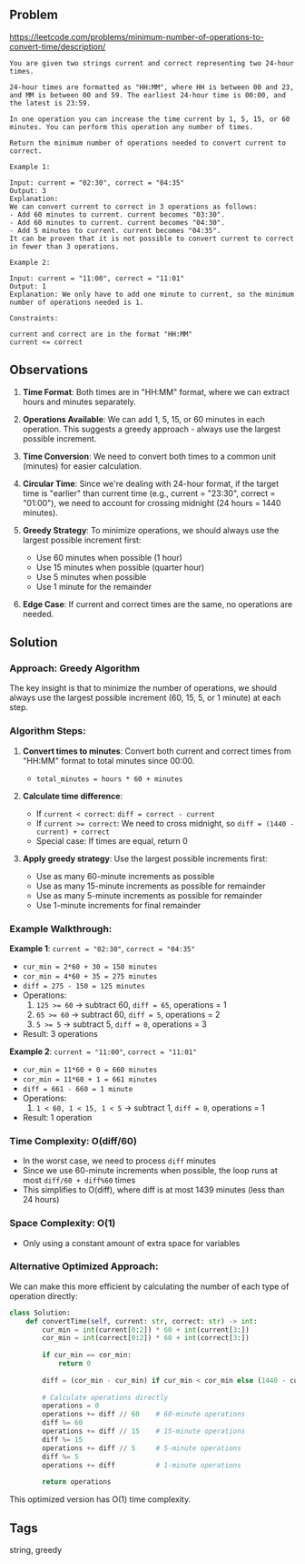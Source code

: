 ## Problem

https://leetcode.com/problems/minimum-number-of-operations-to-convert-time/description/

```
You are given two strings current and correct representing two 24-hour times.

24-hour times are formatted as "HH:MM", where HH is between 00 and 23, and MM is between 00 and 59. The earliest 24-hour time is 00:00, and the latest is 23:59.

In one operation you can increase the time current by 1, 5, 15, or 60 minutes. You can perform this operation any number of times.

Return the minimum number of operations needed to convert current to correct.

Example 1:

Input: current = "02:30", correct = "04:35"
Output: 3
Explanation:
We can convert current to correct in 3 operations as follows:
- Add 60 minutes to current. current becomes "03:30".
- Add 60 minutes to current. current becomes "04:30".
- Add 5 minutes to current. current becomes "04:35".
It can be proven that it is not possible to convert current to correct in fewer than 3 operations.

Example 2:

Input: current = "11:00", correct = "11:01"
Output: 1
Explanation: We only have to add one minute to current, so the minimum number of operations needed is 1.

Constraints:

current and correct are in the format "HH:MM"
current <= correct
```

## Observations

1. **Time Format**: Both times are in "HH:MM" format, where we can extract hours and minutes separately.

2. **Operations Available**: We can add 1, 5, 15, or 60 minutes in each operation. This suggests a greedy approach - always use the largest possible increment.

3. **Time Conversion**: We need to convert both times to a common unit (minutes) for easier calculation.

4. **Circular Time**: Since we're dealing with 24-hour format, if the target time is "earlier" than current time (e.g., current = "23:30", correct = "01:00"), we need to account for crossing midnight (24 hours = 1440 minutes).

5. **Greedy Strategy**: To minimize operations, we should always use the largest possible increment first:
   - Use 60 minutes when possible (1 hour)
   - Use 15 minutes when possible (quarter hour)
   - Use 5 minutes when possible
   - Use 1 minute for the remainder

6. **Edge Case**: If current and correct times are the same, no operations are needed.

## Solution

### Approach: Greedy Algorithm

The key insight is that to minimize the number of operations, we should always use the largest possible increment (60, 15, 5, or 1 minute) at each step.

### Algorithm Steps:

1. **Convert times to minutes**: Convert both current and correct times from "HH:MM" format to total minutes since 00:00.
   - `total_minutes = hours * 60 + minutes`

2. **Calculate time difference**: 
   - If `current < correct`: `diff = correct - current`
   - If `current >= correct`: We need to cross midnight, so `diff = (1440 - current) + correct`
   - Special case: If times are equal, return 0

3. **Apply greedy strategy**: Use the largest possible increments first:
   - Use as many 60-minute increments as possible
   - Use as many 15-minute increments as possible for remainder
   - Use as many 5-minute increments as possible for remainder
   - Use 1-minute increments for final remainder

### Example Walkthrough:

**Example 1**: `current = "02:30"`, `correct = "04:35"`
- `cur_min = 2*60 + 30 = 150 minutes`
- `cor_min = 4*60 + 35 = 275 minutes`
- `diff = 275 - 150 = 125 minutes`
- Operations:
  1. `125 >= 60` → subtract 60, `diff = 65`, operations = 1
  2. `65 >= 60` → subtract 60, `diff = 5`, operations = 2
  3. `5 >= 5` → subtract 5, `diff = 0`, operations = 3
- Result: 3 operations

**Example 2**: `current = "11:00"`, `correct = "11:01"`
- `cur_min = 11*60 + 0 = 660 minutes`
- `cor_min = 11*60 + 1 = 661 minutes`
- `diff = 661 - 660 = 1 minute`
- Operations:
  1. `1 < 60, 1 < 15, 1 < 5` → subtract 1, `diff = 0`, operations = 1
- Result: 1 operation

### Time Complexity: O(diff/60)
- In the worst case, we need to process `diff` minutes
- Since we use 60-minute increments when possible, the loop runs at most `diff/60 + diff%60` times
- This simplifies to O(diff), where diff is at most 1439 minutes (less than 24 hours)

### Space Complexity: O(1)
- Only using a constant amount of extra space for variables

### Alternative Optimized Approach:

We can make this more efficient by calculating the number of each type of operation directly:

```python
class Solution:
    def convertTime(self, current: str, correct: str) -> int:
        cur_min = int(current[0:2]) * 60 + int(current[3:])
        cor_min = int(correct[0:2]) * 60 + int(correct[3:])
        
        if cur_min == cor_min:
            return 0
        
        diff = (cor_min - cur_min) if cur_min < cor_min else (1440 - cur_min + cor_min)
        
        # Calculate operations directly
        operations = 0
        operations += diff // 60    # 60-minute operations
        diff %= 60
        operations += diff // 15    # 15-minute operations
        diff %= 15
        operations += diff // 5     # 5-minute operations
        diff %= 5
        operations += diff          # 1-minute operations
        
        return operations
```

This optimized version has O(1) time complexity.
## Tags

string, greedy